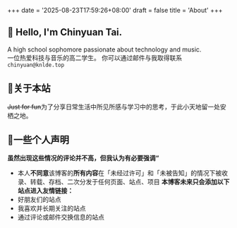 +++
date = '2025-08-23T17:59:26+08:00'
draft = false
title = 'About'
+++
## 👋 Hello, I'm Chinyuan Tai.
A high school sophomore passionate about technology and music.
<br>一位热爱科技与音乐的高二学生。
你可以通过邮件与我取得联系`chinyuan@knlde.top`
## 🚨关于本站
~~Just for fun~~为了分享日常生活中所见所感与学习中的思考，于此小天地留一处安栖之地。
## 🚧一些个人声明
**虽然出现这些情况的评论并不高，但我认为有必要强调“**
- 本人**不同意**该博客的**所有内容**在「未经过许可」和「未被告知」的情况下被收录、转载、存档、二次分发于任何页面、站点、项目
**本博客未来只会添加以下站点进入友情链接：**
- 好朋友们的站点
- 我喜欢并长期关注的站点
- 通过评论或邮件交换信息的站点
